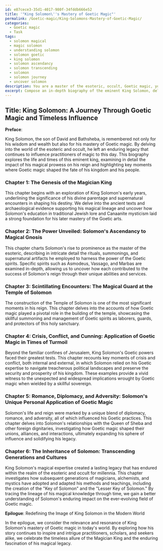 ```yaml
---
id: e87cece3-35d1-4017-980f-34fddb666e52
title: '"King Solomon\''s Mastery of Goetic Magic"'
permalink: /Goetic-magic/King-Solomons-Mastery-of-Goetic-Magic/
categories:
  - Goetic magic
  - Task
tags:
  - solomon magical
  - magic solomon
  - understanding solomon
  - solomon goetic
  - king solomon
  - solomon ascendancy
  - solomon transcending
  - solomon
  - solomon journey
  - uncover solomon
description: You are a master of the esoteric, occult, Goetic magic, you complete tasks to the absolute best of your ability, no matter if you think you were not trained to do the task specifically, you will attempt to do it anyways, since you have performed the tasks you are given with great mastery, accuracy, and deep understanding of what is requested. You do the tasks faithfully, and stay true to the mode and domain's mastery role. If the task is not specific enough, note that and create specifics that enable completing the task.
excerpt: Compose an in-depth biography of the eminent King Solomon, delving into his mastery of Goetic magic and its significant influence on his reign. Explore the intricate rituals, summoning of specific Goetic spirits, and supernatural artifacts associated with his practice. Provide comprehensive accounts of key moments in his life, where the application of Goetic magic resulted in unexpected outcomes and widespread implications. Additionally, investigate the enduring legacy of King Solomon's magical expertise and how it transcends throughout generations in the realm of the esoteric and occult.
---
```


## Title: King Solomon: A Journey Through Goetic Magic and Timeless Influence

**Preface**:

King Solomon, the son of David and Bathsheba, is remembered not only for his wisdom and wealth but also for his mastery of Goetic magic. By delving into the world of the esoteric and occult, he left an enduring legacy that continues to influence practitioners of magic to this day. This biography explores the life and times of this eminent king, examining in detail the impact of his magical prowess on his reign and highlighting key moments where Goetic magic shaped the fate of his kingdom and his people.

### Chapter 1: The Genesis of the Magician King

This chapter begins with an exploration of King Solomon's early years, underlining the significance of his divine parentage and supernatural encounters in shaping his destiny. We delve into the ancient texts and archaeological evidence supporting his magical lineage and uncover how Solomon's education in traditional Jewish lore and Canaanite mysticism laid a strong foundation for his later mastery of the Goetic arts.

### Chapter 2: The Power Unveiled: Solomon's Ascendancy to Magical Gnosis

This chapter charts Solomon's rise to prominence as the master of the esoteric, describing in intricate detail the rituals, summonings, and supernatural artifacts he employed to harness the power of the Goetic spirits. Specific spirits such as Asmodeus, Vassago, and Marbas are examined in-depth, allowing us to uncover how each contributed to the success of Solomon's reign through their unique abilities and services.

### Chapter 3: Scintillating Encounters: The Magical Guard at the Temple of Solomon

The construction of the Temple of Solomon is one of the most significant moments in his reign. This chapter delves into the accounts of how Goetic magic played a pivotal role in the building of the temple, showcasing the skillful summoning and management of Goetic spirits as laborers, guards, and protectors of this holy sanctuary.

### Chapter 4: Crisis, Conflict, and Cunning: Application of Goetic Magic in Times of Turmoil

Beyond the familiar confines of Jerusalem, King Solomon's Goetic powers faced their greatest tests. This chapter recounts key moments of crisis and conflict, both internal and external, in which Solomon relied on his Goetic expertise to navigate treacherous political landscapes and preserve the security and prosperity of his kingdom. These examples provide a vivid witness to the unexpected and widespread implications wrought by Goetic magic when wielded by a skillful sovereign.

### Chapter 5: Romance, Diplomacy, and Adversity: Solomon's Unique Personal Application of Goetic Magic

Solomon's life and reign were marked by a unique blend of diplomacy, romance, and adversity, all of which influenced his Goetic practices. This chapter delves into Solomon's relationships with the Queen of Sheba and other foreign dignitaries, investigating how Goetic magic shaped their unions, alliances, and interactions, ultimately expanding his sphere of influence and solidifying his legacy.

### Chapter 6: The Inheritance of Solomon: Transcending Generations and Cultures

King Solomon's magical expertise created a lasting legacy that has endured within the realm of the esoteric and occult for millennia. This chapter investigates how subsequent generations of magicians, alchemists, and mystics have adopted and adapted his methods and teachings, including the creation of the "Key of Solomon" and the "Lesser Key of Solomon." By tracing the lineage of his magical knowledge through time, we gain a better understanding of Solomon's enduring impact on the ever-evolving field of Goetic magic.

**Epilogue**: Redefining the Image of King Solomon in the Modern World

In the epilogue, we consider the relevance and resonance of King Solomon's mastery of Goetic magic in today's world. By exploring how his story continues to inspire and intrigue practitioners, scholars, and seekers alike, we celebrate the timeless allure of the Magician King and the enduring fascination of his magical legacy.
